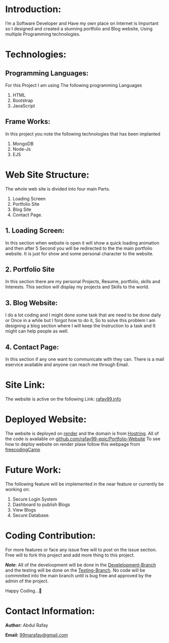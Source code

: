 # Introduction:

I’m a Software Developer and Have my own place on Internet is Important so I designed and created a stunning portfolio and Blog website, Using multiple Programming technologies.

# Technologies:

## Programming Languages:

For this Project I am using The following programming Languages

1. HTML 
2. Bootstrap
3. JavaScript

## Frame Works:

In this project you note the following technologies that has been implanted

1. MongoDB
2. Node-Js
3. EJS

# Web Site Structure:

The whole web site is divided into four main Parts.

1. Loading Screen
2. Portfolio Site
3. Blog Site
4. Contact Page.

## 1. Loading Screen:

In this section when website is open it will show a quick loading animation and then after 5 Second you will be redirected to the the main portfolio website. It is just for show and some personal character to the website.

## 2. Portfolio Site

In this section there are my personal Projects, Resume, portfolio, skills and Interests. This section will display my projects and Skills to the world.

## 3. Blog Website:

I do a lot coding and I might done some task that are need to be done daily or Once in a while but I forgot how to do it, So to solve this problem I am designing a blog section where I will keep the Instruction to a task and It might can help people as well.

## 4. Contact Page:

In this section if any one want to communicate with they can. There is a mail eservice available and anyone can reach me through Email.

# Site Link:

The website is active on the following Link: [rafay99.info](https://rafay99.info/) 


# Deployed Website:

The website is deployed on [render](https://render.com/) and the domain is from [Hostring](https://www.hostinger.com/).
All of the code is available on [github.com/rafay99-epic/Portfolio-Website](https://github.com/rafay99-epic/Portfolio-Website)
To see how to deploy website on render plase follow this webpage from [freecodingCamp](https://www.freecodecamp.org/news/how-to-deploy-nodejs-application-with-render/)

# Future Work:

The following feature will be implemented in the near feature or currently be working on:

1. Secure Login System
2. Dashboard to publish Blogs
3. View Blogs
4. Secure Database.


# Coding Contribution:

For more features or face any issue free will to post on the issue section. Free will to fork this project and add more thing to this project.

***Note***:
All of the develoopment will be done in the [Develelopment-Branch](https://github.com/rafay99-epic/Portfolio-Website/tree/Development-Branch) and the testing will be done on the [Testing-Branch](https://github.com/rafay99-epic/Portfolio-Website/tree/Testing-Branch). No code will be commmited into the main branch until is bug free and approved by the admin of the project.


Happy Coding…👋

# Contact Information:

**Author:** Abdul Rafay

**Email:** [99marafay@gmail.com](mailto:99marafay@gmail.com)

